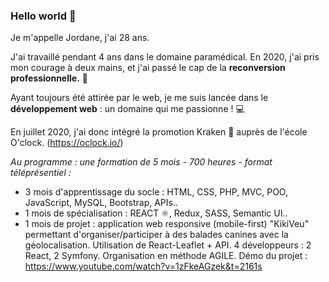 ### Hello world 👋

Je m'appelle Jordane, j'ai 28 ans.


J'ai travaillé pendant 4 ans dans le domaine paramédical. 
En 2020, j'ai pris mon courage à deux mains, et j'ai passé le cap de la **reconversion professionnelle.** 🚀


Ayant toujours été attirée par le web, je me suis lancée dans le **développement web** : un domaine qui me passionne ! 💻

En juillet 2020, j'ai donc intégré la promotion Kraken 🐙 auprès de l'école O'clock. (https://oclock.io/)

*Au programme : une formation de 5 mois - 700 heures - format téléprésentiel :*
- 3 mois d'apprentissage du socle : HTML, CSS, PHP, MVC, POO, JavaScript, MySQL, Bootstrap, APIs..
- 1 mois de spécialisation : REACT ⚛️, Redux, SASS, Semantic UI..
- 1 mois de projet : application web
responsive (mobile-first) "KikiVeu" permettant
d'organiser/participer à des balades canines avec la
géolocalisation. Utilisation de React-Leaflet + API. 4
développeurs : 2 React, 2 Symfony. Organisation en
méthode AGILE. Démo du projet :
https://www.youtube.com/watch?v=1zFkeAGzek&t=2161s

<!--
**Jordane-Kraken/Jordane-Kraken** is a ✨ _special_ ✨ repository because its `README.md` (this file) appears on your GitHub profile.

Here are some ideas to get you started:

- 🔭 I’m currently working on ...
- 🌱 I’m currently learning ...
- 👯 I’m looking to collaborate on ...
- 🤔 I’m looking for help with ...
- 💬 Ask me about ...
- 📫 How to reach me: ...
- 😄 Pronouns: ...
- ⚡ Fun fact: ...
-->
